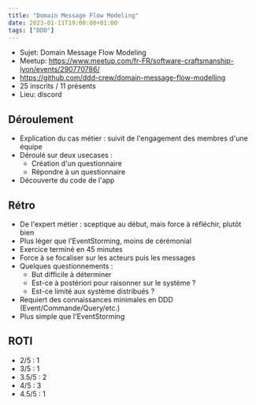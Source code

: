 ```yaml
---
title: "Domain Message Flow Modeling"  
date: 2023-01-11T19:00:00+01:00  
tags: ["DDD"]
---
```


- Sujet: Domain Message Flow Modeling  
- Meetup: https://www.meetup.com/fr-FR/software-craftsmanship-lyon/events/290770786/  
- https://github.com/ddd-crew/domain-message-flow-modelling  
- 25 inscrits / 11 présents  
- Lieu: discord

## Déroulement

- Explication du cas métier : suivit de l'engagement des membres d'une équipe  
- Déroulé sur deux usecases :  
  - Création d'un questionnaire  
  - Répondre à un questionnaire  
- Découverte du code de l'app

## Rétro

- De l'expert métier : sceptique au début, mais force à réfléchir, plutôt bien  
- Plus léger que l'EventStorming, moins de cérémonial  
- Exercice terminé en 45 minutes  
- Force à se focaliser sur les acteurs puis les messages  
- Quelques questionnements :  
  - But difficile à déterminer  
  - Est-ce à postériori pour raisonner sur le système ?  
  - Est-ce limité aux système distribués ?  
- Requiert des connaissances minimales en DDD (Event/Commande/Query/etc.)  
- Plus simple que l'EventStorming

## ROTI

- 2/5 : 1  
- 3/5 : 1  
- 3.5/5 : 2   
- 4/5 : 3  
- 4.5/5 : 1
